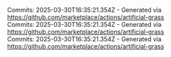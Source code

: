 Commits: 2025-03-30T16:35:21.354Z - Generated via https://github.com/marketplace/actions/artificial-grass
<br>
Commits: 2025-03-30T16:35:21.354Z - Generated via https://github.com/marketplace/actions/artificial-grass
<br>
Commits: 2025-03-30T16:35:21.354Z - Generated via https://github.com/marketplace/actions/artificial-grass
<br>
